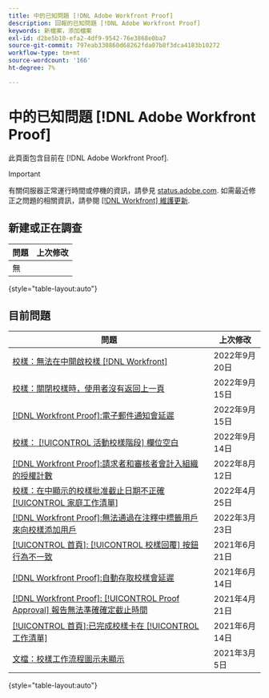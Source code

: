 ```yaml
---
title: 中的已知問題 [!DNL Adobe Workfront Proof]
description: 回報的已知問題 [!DNL Adobe Workfront Proof]
keywords: 新檔案，添加檔案
exl-id: d2be5b10-efa2-4df9-9542-76e3868e0ba7
source-git-commit: 797eab330860d68262fda07b8f3dca4183b10272
workflow-type: tm+mt
source-wordcount: '166'
ht-degree: 7%

---
```


# 中的已知問題 [!DNL Adobe Workfront Proof]

此頁面包含目前在 [!DNL Adobe Workfront Proof].

>[!IMPORTANT]
>
>有關伺服器正常運行時間或停機的資訊，請參見 [status.adobe.com](https://status.adobe.com). 如需最近修正之問題的相關資訊，請參閱 [[!DNL Workfront] 維護更新](../maintenance/current-updates.md).

## 新建或正在調查

| 問題 | 上次修改 |
|---|---|
| 無 |  |

{style=&quot;table-layout:auto&quot;}

## 目前問題

| **問題** | **上次修改** |
|-----------------------------------------------------------------------------------|-------------------|
| [校樣：無法在中開啟校樣 [!DNL Workfront]](known-issues-workfront/wf-cannot-open-proof-returns-to-doc-details.md) | 2022年9月20日 |
| [校樣：關閉校樣時，使用者沒有返回上一頁](known-issues-workfront/wf-proofs-user-redirected-to-random-page-when-closing-proof.md) | 2022年9月15日 |
| [[!DNL Workfront Proof]:電子郵件通知會延遲](known-issues-workfront-proof/proof-delays-receiving-email-notifications.md) | 2022年9月15日 |
| [校樣： [!UICONTROL 活動校樣階段] 欄位空白](known-issues-workfront/wf-documents-stages-do-not-populate-on-proof.md) | 2022年9月14日 |
| [[!DNL Workfront Proof]:請求者和審核者會計入組織的授權計數](known-issues-workfront-proof/proof-requestor-reviewer-count-as-licenses.md) | 2022年8月12日 |
| [校樣：在中顯示的校樣批准截止日期不正確 [!UICONTROL 家庭工作清單]](known-issues-workfront-proof/inaccurate-proof-approval-deadline-displayed.md) | 2022年4月25日 |
| [[!DNL Workfront Proof]:無法通過在注釋中標籤用戶來向校樣添加用戶](known-issues-workfront-proof/cannot-add-user-to-proof.md) | 2022年3月23日 |
| [[!UICONTROL 首頁]: [!UICONTROL 校樣回覆] 按鈕行為不一致](known-issues-workfront-proof/reply-in-proof-button-behavior-is-inconsistent.md) | 2021年6月21日 |
| [[!DNL Workfront Proof]:自動存取校樣會延遲](known-issues-workfront-proof/automatic-access-to-proofs-are-delayed.md) | 2021年6月14日 |
| [[!DNL Workfront Proof]: [!UICONTROL Proof Approval] 報告無法準確確定截止時間](known-issues-workfront-proof/proof-approval-report-cant-accurately-determine-deadlines.md) | 2021年4月21日 |
| [[!UICONTROL 首頁]:已完成校樣卡在 [!UICONTROL 工作清單]](known-issues-workfront-proof/completed-proofs-stuck-in-the-work-list.md) | 2021年6月14日 |
| [文檔：校樣工作流程圖示未顯示](known-issues-workfront-proof/proof-workflow-icon-is-not-displaying.md) | 2021年3月5日 |

{style=&quot;table-layout:auto&quot;}
